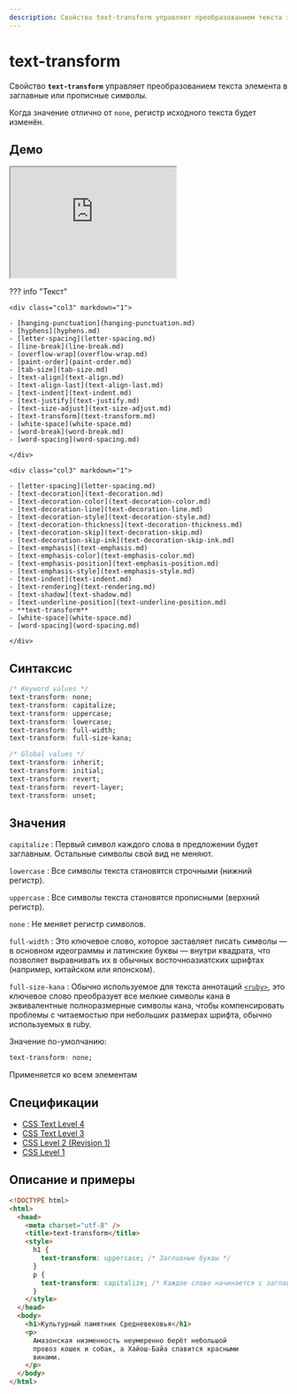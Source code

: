 ```yaml
---
description: Свойство text-transform управляет преобразованием текста элемента в заглавные или прописные символы
---
```


# text-transform

Свойство **`text-transform`** управляет преобразованием текста элемента в заглавные или прописные символы.

Когда значение отлично от `none`, регистр исходного текста будет изменён.

## Демо

<iframe class="interactive is-default-height" height="200" src="https://interactive-examples.mdn.mozilla.net/pages/css/text-transform.html" title="MDN Web Docs Interactive Example" loading="lazy" data-readystate="complete"></iframe>

??? info "Текст"

    <div class="col3" markdown="1">

    - [hanging-punctuation](hanging-punctuation.md)
    - [hyphens](hyphens.md)
    - [letter-spacing](letter-spacing.md)
    - [line-break](line-break.md)
    - [overflow-wrap](overflow-wrap.md)
    - [paint-order](paint-order.md)
    - [tab-size](tab-size.md)
    - [text-align](text-align.md)
    - [text-align-last](text-align-last.md)
    - [text-indent](text-indent.md)
    - [text-justify](text-justify.md)
    - [text-size-adjust](text-size-adjust.md)
    - [text-transform](text-transform.md)
    - [white-space](white-space.md)
    - [word-break](word-break.md)
    - [word-spacing](word-spacing.md)

    </div>

    <div class="col3" markdown="1">

    - [letter-spacing](letter-spacing.md)
    - [text-decoration](text-decoration.md)
    - [text-decoration-color](text-decoration-color.md)
    - [text-decoration-line](text-decoration-line.md)
    - [text-decoration-style](text-decoration-style.md)
    - [text-decoration-thickness](text-decoration-thickness.md)
    - [text-decoration-skip](text-decoration-skip.md)
    - [text-decoration-skip-ink](text-decoration-skip-ink.md)
    - [text-emphasis](text-emphasis.md)
    - [text-emphasis-color](text-emphasis-color.md)
    - [text-emphasis-position](text-emphasis-position.md)
    - [text-emphasis-style](text-emphasis-style.md)
    - [text-indent](text-indent.md)
    - [text-rendering](text-rendering.md)
    - [text-shadow](text-shadow.md)
    - [text-underline-position](text-underline-position.md)
    - **text-transform**
    - [white-space](white-space.md)
    - [word-spacing](word-spacing.md)

    </div>

## Синтаксис

```css
/* Keyword values */
text-transform: none;
text-transform: capitalize;
text-transform: uppercase;
text-transform: lowercase;
text-transform: full-width;
text-transform: full-size-kana;

/* Global values */
text-transform: inherit;
text-transform: initial;
text-transform: revert;
text-transform: revert-layer;
text-transform: unset;
```

## Значения

`capitalize`
: Первый символ каждого слова в предложении будет заглавным. Остальные символы свой вид не меняют.

`lowercase`
: Все символы текста становятся строчными (нижний регистр).

`uppercase`
: Все символы текста становятся прописными (верхний регистр).

`none`
: Не меняет регистр символов.

`full-width`
: Это ключевое слово, которое заставляет писать символы — в основном идеограммы и латинские буквы — внутри квадрата, что позволяет выравнивать их в обычных восточноазиатских шрифтах (например, китайском или японском).

`full-size-kana`
: Обычно используемое для текста аннотаций [`<ruby>`](/html/ruby/), это ключевое слово преобразует все мелкие символы кана в эквивалентные полноразмерные символы кана, чтобы компенсировать проблемы с читаемостью при небольших размерах шрифта, обычно используемых в ruby.

Значение по-умолчанию:

```css
text-transform: none;
```

Применяется ко всем элементам

## Спецификации

- [CSS Text Level 4](http://dev.w3.org/csswg/css4-text/#text-transform)
- [CSS Text Level 3](http://dev.w3.org/csswg/css3-text/#text-transform)
- [CSS Level 2 (Revision 1)](http://www.w3.org/TR/CSS2/text.html#caps-prop)
- [CSS Level 1](http://www.w3.org/TR/CSS1/#text-transform)

## Описание и примеры

```html
<!DOCTYPE html>
<html>
  <head>
    <meta charset="utf-8" />
    <title>text-transform</title>
    <style>
      h1 {
        text-transform: uppercase; /* Заглавные буквы */
      }
      p {
        text-transform: capitalize; /* Каждое слово начинается с заглавной буквы */
      }
    </style>
  </head>
  <body>
    <h1>Культурный памятник Средневековья</h1>
    <p>
      Амазонская низменность неумеренно берёт небольшой
      провоз кошек и собак, а Хайош-Байа славится красными
      винами.
    </p>
  </body>
</html>
```
